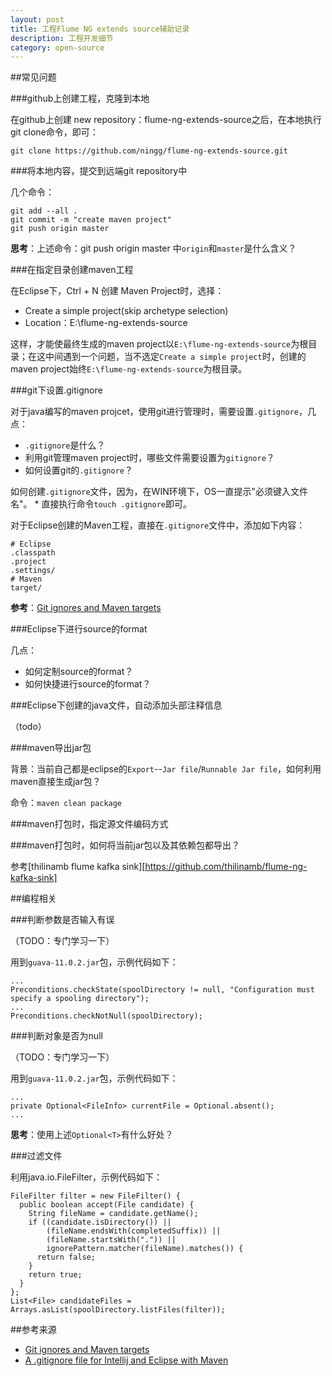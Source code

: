 ```yaml
---
layout: post
title: 工程Flume NG extends source辅助记录
description: 工程开发细节
category: open-source
---
```











##常见问题





###github上创建工程，克隆到本地


在github上创建 new repository：flume-ng-extends-source之后，在本地执行git clone命令，即可：

	git clone https://github.com/ningg/flume-ng-extends-source.git


###将本地内容，提交到远端git repository中

几个命令：

	git add --all .
	git commit -m "create maven project"
	git push origin master
	
**思考**：上述命令：git push origin master 中`origin`和`master`是什么含义？
	
	
###在指定目录创建maven工程
	
在Eclipse下，Ctrl + N 创建 Maven Project时，选择：

* Create a simple project(skip archetype selection)
* Location：E:\flume-ng-extends-source

这样，才能使最终生成的maven project以`E:\flume-ng-extends-source`为根目录；在这中间遇到一个问题，当不选定`Create a simple project`时，创建的maven project始终`E:\flume-ng-extends-source`为根目录。


###git下设置.gitignore

对于java编写的maven projcet，使用git进行管理时，需要设置`.gitignore`，几点：

* `.gitignore`是什么？
* 利用git管理maven project时，哪些文件需要设置为`gitignore`？
* 如何设置git的`.gitignore`？


如何创建`.gitignore`文件，因为，在WIN环境下，OS一直提示"必须键入文件名"。
	* 直接执行命令`touch .gitignore`即可。

对于Eclipse创建的Maven工程，直接在`.gitignore`文件中，添加如下内容：

	# Eclipse
	.classpath
	.project
	.settings/
	# Maven
	target/


**参考**：[Git ignores and Maven targets][Git ignores and Maven targets]





###Eclipse下进行source的format

几点：

* 如何定制source的format？
* 如何快捷进行source的format？


###Eclipse下创建的java文件，自动添加头部注释信息

（todo）



###maven导出jar包

背景：当前自己都是eclipse的`Export`--`Jar file`/`Runnable Jar file`，如何利用maven直接生成jar包？

命令：`maven clean package`



###maven打包时，指定源文件编码方式



###maven打包时，如何将当前jar包以及其依赖包都导出？


参考[thilinamb flume kafka sink][https://github.com/thilinamb/flume-ng-kafka-sink]




##编程相关


###判断参数是否输入有误

（TODO：专门学习一下）

用到`guava-11.0.2.jar`包，示例代码如下：

	...
	Preconditions.checkState(spoolDirectory != null, "Configuration must specify a spooling directory");
	...
	Preconditions.checkNotNull(spoolDirectory);

###判断对象是否为null

（TODO：专门学习一下）

用到`guava-11.0.2.jar`包，示例代码如下：

	...
	private Optional<FileInfo> currentFile = Optional.absent();
	...

**思考**：使用上述`Optional<T>`有什么好处？



###过滤文件

利用java.io.FileFilter，示例代码如下：

	FileFilter filter = new FileFilter() {
      public boolean accept(File candidate) {
        String fileName = candidate.getName();
        if ((candidate.isDirectory()) ||
            (fileName.endsWith(completedSuffix)) ||
            (fileName.startsWith(".")) ||
            ignorePattern.matcher(fileName).matches()) {
          return false;
        }
        return true;
      }
    };
	List<File> candidateFiles = Arrays.asList(spoolDirectory.listFiles(filter));

















##参考来源

* [Git ignores and Maven targets][Git ignores and Maven targets]
* [A .gitignore file for Intellij and Eclipse with Maven][A .gitignore file for Intellij and Eclipse with Maven]












[NingG]:    http://ningg.github.com  "NingG"



[Git ignores and Maven targets]:							http://stackoverflow.com/questions/991801/git-ignores-and-maven-targets
[A .gitignore file for Intellij and Eclipse with Maven]:	http://gary-rowe.com/agilestack/2012/10/12/a-gitignore-file-for-intellij-and-eclipse-with-maven/




